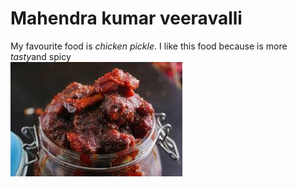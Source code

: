 # Mahendra kumar veeravalli
My favourite food is *chicken pickle*.
I like this food because is more *tasty*and spicy<br>
![ChickenPickle](/FavFood.jpg)